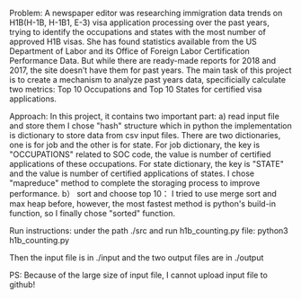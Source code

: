 Problem:
A newspaper editor was researching immigration data trends on H1B(H-1B, H-1B1, E-3) visa application processing over the past years, trying to identify the occupations and states with the most number of approved H1B visas. She has found statistics available from the US Department of Labor and its Office of Foreign Labor Certification Performance Data. But while there are ready-made reports for 2018 and 2017, the site doesn’t have them for past years.
The main task of this project is to create a mechanism to analyze past years data, specificially calculate two metrics: Top 10 Occupations and Top 10 States for certified visa applications.

Approach:
In this project, it contains two important part:
a) read input file and store them 
I chose "hash" structure which in python the implementation is dictionary to store data from csv input files.
There are two dictionaries, one is for job and the other is for state.
For job dictionary, the key is "OCCUPATIONS" related to SOC code, the value is number of certified applications of these occupations.
For state dictionary, the key is "STATE" and the value is number of certified applications of states.
I chose "mapreduce" method to complete the storaging process to improve performance.
b） sort and choose top 10：
I tried to use merge sort and max heap before, however, the most fastest method is python's build-in function, so I finally chose "sorted" function. 

Run instructions:
under the path ./src and run h1b_counting.py file:
python3 h1b_counting.py

Then the input file is in ./input and the two output files are in ./output

PS:
Because of the large size of input file, I cannot upload input file to github!